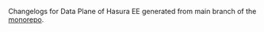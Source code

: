 Changelogs for Data Plane of Hasura EE generated from main branch of the [monorepo](https://github.com/hasura/graphql-engine-mono).
